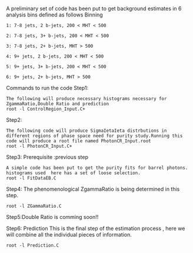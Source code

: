 A preliminary set of code has been put  to get background estimates in 6 analysis bins defined as follows
Binning
```
1: 7-8 jets, 2 b-jets, 200 < MHT < 500

2: 7-8 jets, 3+ b-jets, 200 < MHT < 500

3: 7-8 jets, 2+ b-jets, MHT > 500

4: 9+ jets, 2 b-jets, 200 < MHT < 500

5: 9+ jets, 3+ b-jets, 200 < MHT < 500

6: 9+ jets, 2+ b-jets, MHT > 500
```
Commands to run the code
Step1:
```
The following will produce necessary histograms necessary for ZgammaRatio,Double Ratio and prediction 
root -l ControlRegion_Input.C+

```
Step2:

```
The following code will produce SigmaIetaIeta distrbutions in different regions of phase space need for purity study.Running this code will produce a root file named PhotonCR_Input.root
root -l PhotonCR_Input.C+
```
Step3:
Prerequisite :previous step

```
A simple code has been put to get the purity fits for barrel photons. histograms used  here has a set of loose selection.
root -l FitDataEB.C 
```
Step4:
The phenomenological ZgammaRatio is being determined in this step.
```
root -l ZGammaRatio.C 

```
Step5:Double Ratio
is comming soon!!


Step6: Prediction
This is the final step of the estimation process , here we will combine all the individual pieces of information. 
```
root -l Prediction.C
```




